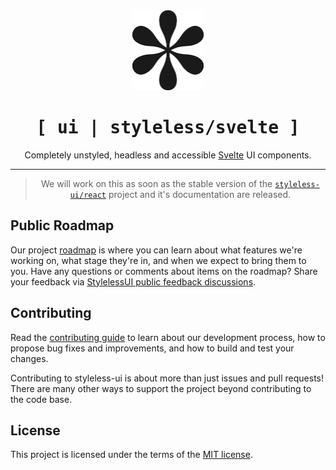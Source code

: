 <div align="center">
  <picture>
    <source media="(prefers-color-scheme: dark)" srcset="https://raw.githubusercontent.com/styleless-ui/react-styleless-ui/4c10f2480719ef23e7af118b54f6861164603888/readme-light-icon.svg">
    <img src="https://raw.githubusercontent.com/styleless-ui/react-styleless-ui/4c10f2480719ef23e7af118b54f6861164603888/readme-dark-icon.svg" height="128">
  </picture>
  <h1 align="center"><samp>[ ui | styleless/svelte ]</samp></h1>
</div>

<div align="center">

Completely unstyled, headless and accessible [Svelte](https://svelte.dev/) UI components.

</div>

<hr />

<div align="center">

> We will work on this as soon as the stable version of the <a href="https://github.com/styleless-ui/react-styleless-ui">`styleless-ui/react`</a> project and it's documentation are released.

</div>

## Public Roadmap

Our project [roadmap](https://github.com/orgs/styleless-ui/projects/2/views/1?visibleFields=%5B%22Title%22%2C%22Assignees%22%2C%22Status%22%2C%22Labels%22%2C%22Repository%22%2C%22Milestone%22%5D) is where you can learn about what features we're working on, what stage they're in, and when we expect to bring them to you. Have any questions or comments about items on the roadmap? Share your feedback via [StylelessUI public feedback discussions](https://github.com/styleless-ui/svelte-styleless-ui/discussions/categories/feedback).

## Contributing

Read the [contributing guide](https://github.com/styleless-ui/svelte-styleless-ui/blob/next/CONTRIBUTING.md) to learn about our development process, how to propose bug fixes and improvements, and how to build and test your changes.

Contributing to styleless-ui is about more than just issues and pull requests! There are many other ways to support the project beyond contributing to the code base.


## License

This project is licensed under the terms of the [MIT license](https://github.com/styleless-ui/svelte-styleless-ui/blob/next/LICENSE).
